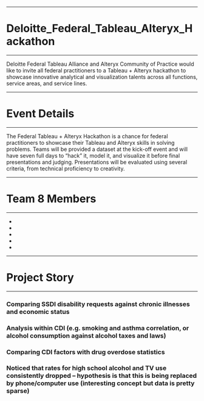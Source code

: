 ***
# Deloitte_Federal_Tableau_Alteryx_Hackathon
***
Deloitte Federal Tableau Alliance and Alteryx Community of Practice would like to invite all federal practitioners to a Tableau + Alteryx hackathon to showcase innovative analytical and visualization talents across all functions, service areas, and service lines.  
***
# Event Details 
***
The Federal Tableau + Alteryx Hackathon is a chance for federal practitioners to showcase their Tableau and Alteryx  skills in solving problems. Teams will be provided a dataset at the kick-off event and will have seven full days to “hack” it, model it, and visualize it before final presentations and judging. Presentations will be evaluated using several criteria, from technical proficiency to creativity.

***
# Team 8 Members
***
*
*
*
*
*
***
# Project Story
***
 
### Comparing SSDI disability requests against chronic illnesses and economic status
### Analysis within CDI (e.g. smoking and asthma correlation, or alcohol consumption against alcohol taxes and laws)
### Comparing CDI factors with drug overdose statistics
### Noticed that rates for high school alcohol and TV use consistently dropped – hypothesis is that this is being replaced by phone/computer use (interesting concept but data is pretty sparse)
